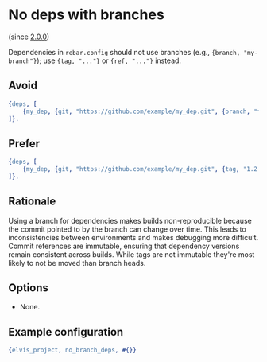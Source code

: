 # No deps with branches

(since [2.0.0](https://github.com/inaka/elvis_core/releases/tag/2.0.0))

Dependencies in `rebar.config` should not use branches (e.g., `{branch, "my-branch"}`); use
`{tag, "..."}` or `{ref, "..."}` instead.

## Avoid

```erlang
{deps, [
    {my_dep, {git, "https://github.com/example/my_dep.git", {branch, "feature-xyz"}}}
]}.
```

## Prefer

```erlang
{deps, [
    {my_dep, {git, "https://github.com/example/my_dep.git", {tag, "1.2.3"}}}
]}.
```

## Rationale

Using a branch for dependencies makes builds non-reproducible because the commit pointed to by the
branch can change over time. This leads to inconsistencies between environments and makes debugging
more difficult. Commit references are immutable, ensuring that dependency versions remain
consistent across builds. While tags are not immutable they're most likely to not be moved than
branch heads.

## Options

- None.

## Example configuration

```erlang
{elvis_project, no_branch_deps, #{}}
```
